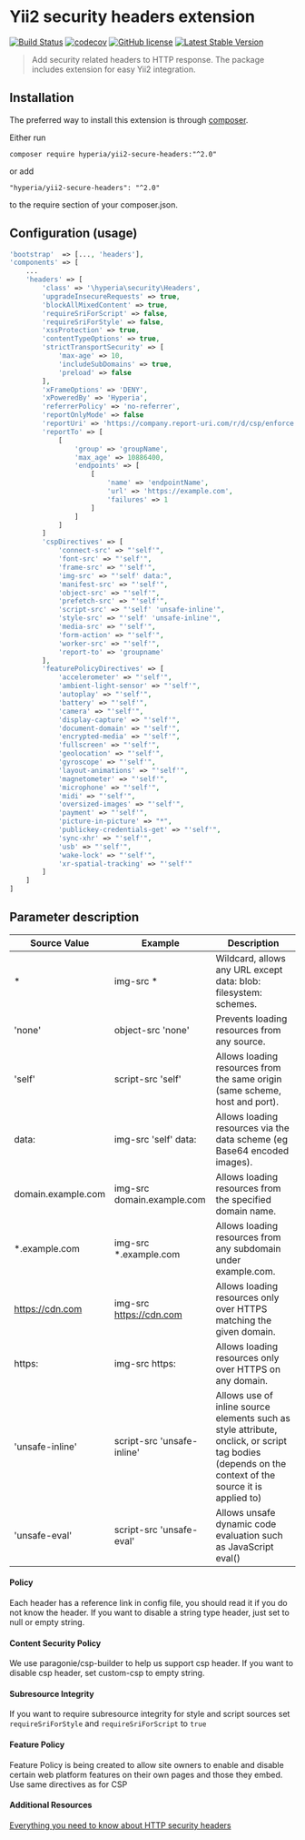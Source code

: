 # Yii2 security headers extension

[![Build Status](https://travis-ci.org/hyperia-sk/yii2-secure-headers.svg?branch=master)](https://travis-ci.org/hyperia-sk/yii2-secure-headers) 
[![codecov](https://codecov.io/gh/hyperia-sk/yii2-secure-headers/branch/master/graph/badge.svg)](https://codecov.io/gh/hyperia-sk/yii2-secure-headers)
[![GitHub license](https://img.shields.io/badge/license-MIT-blue.svg)](https://raw.githubusercontent.com/hyperia-sk/yii2-secure-headers/master/LICENSE) 
[![Latest Stable Version](https://poser.pugx.org/hyperia/yii2-secure-headers/v/stable)](https://packagist.org/packages/hyperia/yii2-secure-headers)

> Add security related headers to HTTP response. The package includes extension for easy Yii2 integration.

## Installation

The preferred way to install this extension is through [composer](http://getcomposer.org/download/).

Either run

```shell
composer require hyperia/yii2-secure-headers:"^2.0"
```

or add

```
"hyperia/yii2-secure-headers": "^2.0"
```

to the require section of your composer.json.

## Configuration (usage)

```php
'bootstrap'  => [..., 'headers'],
'components' => [
    ...
    'headers' => [
        'class' => '\hyperia\security\Headers',
        'upgradeInsecureRequests' => true,
        'blockAllMixedContent' => true,
        'requireSriForScript' => false,
        'requireSriForStyle' => false,
        'xssProtection' => true,
        'contentTypeOptions' => true,
        'strictTransportSecurity' => [
            'max-age' => 10,
            'includeSubDomains' => true,
            'preload' => false
        ],
        'xFrameOptions' => 'DENY',
        'xPoweredBy' => 'Hyperia',
        'referrerPolicy' => 'no-referrer',
        'reportOnlyMode' => false
        'reportUri' => 'https://company.report-uri.com/r/d/csp/enforce',
        'reportTo' => [
            [
                'group' => 'groupName',
                'max_age' => 10886400,
                'endpoints' => [
                    [
                        'name' => 'endpointName',
                        'url' => 'https://example.com',
                        'failures' => 1
                    ]
                ]
            ]
        ]
        'cspDirectives' => [
            'connect-src' => "'self'",
            'font-src' => "'self'",
            'frame-src' => "'self'",
            'img-src' => "'self' data:",
            'manifest-src' => "'self'",
            'object-src' => "'self'",
            'prefetch-src' => "'self'",
            'script-src' => "'self' 'unsafe-inline'",
            'style-src' => "'self' 'unsafe-inline'",
            'media-src' => "'self'",
            'form-action' => "'self'",
            'worker-src' => "'self'",
            'report-to' => 'groupname'
        ],
        'featurePolicyDirectives' => [
            'accelerometer' => "'self'",
            'ambient-light-sensor' => "'self'",
            'autoplay' => "'self'",
            'battery' => "'self'",
            'camera' => "'self'",
            'display-capture' => "'self'",
            'document-domain' => "'self'",
            'encrypted-media' => "'self'",
            'fullscreen' => "'self'",
            'geolocation' => "'self'",
            'gyroscope' => "'self'",
            'layout-animations' => "'self'",
            'magnetometer' => "'self'",
            'microphone' => "'self'",
            'midi' => "'self'",
            'oversized-images' => "'self'",
            'payment' => "'self'",
            'picture-in-picture' => "*",
            'publickey-credentials-get' => "'self'",
            'sync-xhr' => "'self'",
            'usb' => "'self'",
            'wake-lock' => "'self'",
            'xr-spatial-tracking' => "'self'"
        ]
    ]
]
```

## Parameter description

| Source Value       | Example                    | Description                                                                                                                                         |
|--------------------|----------------------------|-----------------------------------------------------------------------------------------------------------------------------------------------------|
| *                  | img-src *                  | Wildcard, allows any URL except data: blob: filesystem: schemes.                                                                                    |
| 'none'             | object-src 'none'          | Prevents loading resources from any source.                                                                                                         |
| 'self'             | script-src 'self'          | Allows loading resources from the same origin (same scheme, host and port).                                                                         |
| data:              | img-src 'self' data:       | Allows loading resources via the data scheme (eg Base64 encoded images).                                                                            |
| domain.example.com | img-src domain.example.com | Allows loading resources from the specified domain name.                                                                                            |
| *.example.com      | img-src *.example.com      | Allows loading resources from any subdomain under example.com.                                                                                      |
| https://cdn.com    | img-src https://cdn.com    | Allows loading resources only over HTTPS matching the given domain.                                                                                 |
| https:             | img-src https:             | Allows loading resources only over HTTPS on any domain.                                                                                             |
| 'unsafe-inline'    | script-src 'unsafe-inline' | Allows use of inline source elements such as style attribute, onclick, or script tag bodies (depends on the context of the source it is applied to) |
| 'unsafe-eval'      | script-src 'unsafe-eval'   | Allows unsafe dynamic code evaluation such as JavaScript eval()                                                                                     |

#### Policy

Each header has a reference link in config file, you should read it if you do not know the header. 
If you want to disable a string type header, just set to null or empty string.

#### Content Security Policy

We use paragonie/csp-builder to help us support csp header. 
If you want to disable csp header, set custom-csp to empty string.

#### Subresource Integrity

If you want to require subresource integrity for style and script sources set `requireSriForStyle` and `requireSriForScript` to `true`

#### Feature Policy
Feature Policy is being created to allow site owners to enable and disable certain web platform features on their own pages and those they embed. Use same directives as for CSP

#### Additional Resources

[Everything you need to know about HTTP security headers](https://blog.appcanary.com/2017/http-security-headers.html)


